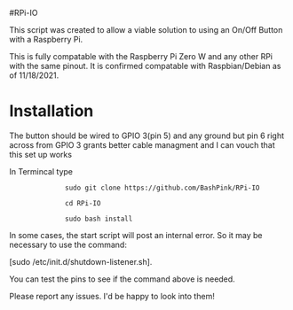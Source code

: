 #RPi-IO

This script was created to allow a viable solution to using an On/Off Button with a Raspberry Pi. 

This is fully compatable with the Raspberry Pi Zero W and any other RPi with the same pinout. 
It is confirmed compatable with Raspbian/Debian as of 11/18/2021. 



# Installation

The button should be wired to GPIO 3(pin 5) and any ground but pin 6 right across from GPIO 3 grants better 
cable managment and I can vouch that this set up works

In Termincal type 

                  sudo git clone https://github.com/BashPink/RPi-IO

                  cd RPi-IO
                  
                  sudo bash install
                             
In some cases, the start script will post an internal error. So it may be necessary to use the command:

[sudo /etc/init.d/shutdown-listener.sh].

You can test the pins to see if the command above is needed. 

Please report any issues. I'd be happy to look into them!
